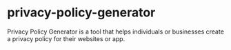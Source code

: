# privacy-policy-generator
Privacy Policy Generator is a tool that helps individuals or businesses create a privacy policy for their websites or app.
